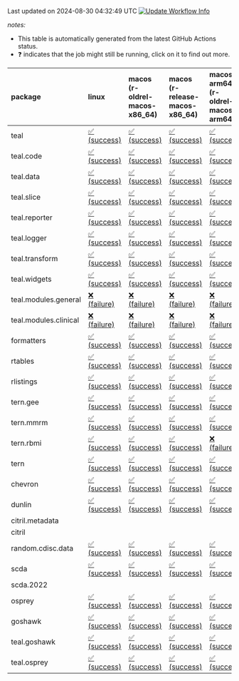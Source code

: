 Last updated on 2024-08-30 04:32:49 UTC [![Update Workflow
Info](https://github.com/averissimo/verdepcheck-status/actions/workflows/update.yaml/badge.svg)](https://github.com/averissimo/verdepcheck-status/actions/workflows/update.yaml)

*notes:*

-   This table is automatically generated from the latest GitHub Actions
    status.
-   ❓ indicates that the job might still be running, click on it to
    find out more.

<table>
<colgroup>
<col style="width: 1%" />
<col style="width: 7%" />
<col style="width: 7%" />
<col style="width: 7%" />
<col style="width: 7%" />
<col style="width: 7%" />
<col style="width: 7%" />
<col style="width: 7%" />
<col style="width: 7%" />
<col style="width: 7%" />
<col style="width: 7%" />
<col style="width: 7%" />
<col style="width: 7%" />
<col style="width: 7%" />
</colgroup>
<thead>
<tr class="header">
<th style="text-align: left;">package</th>
<th style="text-align: left;">linux</th>
<th style="text-align: left;">macos (r-oldrel-macos-x86_64)</th>
<th style="text-align: left;">macos (r-release-macos-x86_64)</th>
<th style="text-align: left;">macos-arm64 (r-oldrel-macos-arm64)</th>
<th style="text-align: left;">macos-arm64 (r-release-macos-arm64)</th>
<th style="text-align: left;">nosuggests</th>
<th style="text-align: left;">ubuntu-clang</th>
<th style="text-align: left;">ubuntu-gcc12</th>
<th style="text-align: left;">ubuntu-next</th>
<th style="text-align: left;">ubuntu-release</th>
<th style="text-align: left;">windows (r-devel-windows-x86_64)</th>
<th style="text-align: left;">windows (r-oldrel-windows-x86_64)</th>
<th style="text-align: left;">windows (r-release-windows-x86_64)</th>
</tr>
</thead>
<tbody>
<tr class="odd">
<td style="text-align: left;">teal</td>
<td
style="text-align: left;"><a href="https://github.com/insightsengineering/teal/actions/runs/10592427749/job/29351747911">✅
(success)</a></td>
<td
style="text-align: left;"><a href="https://github.com/insightsengineering/teal/actions/runs/10592427749/job/29351746874">✅
(success)</a></td>
<td
style="text-align: left;"><a href="https://github.com/insightsengineering/teal/actions/runs/10592427749/job/29351745167">✅
(success)</a></td>
<td
style="text-align: left;"><a href="https://github.com/insightsengineering/teal/actions/runs/10592427749/job/29351746282">✅
(success)</a></td>
<td
style="text-align: left;"><a href="https://github.com/insightsengineering/teal/actions/runs/10592427749/job/29351744491">✅
(success)</a></td>
<td
style="text-align: left;"><a href="https://github.com/insightsengineering/teal/actions/runs/10592427749/job/29351747215">✅
(success)</a></td>
<td
style="text-align: left;"><a href="https://github.com/insightsengineering/teal/actions/runs/10592427749/job/29351742990">✅
(success)</a></td>
<td
style="text-align: left;"><a href="https://github.com/insightsengineering/teal/actions/runs/10592427749/job/29351744224">✅
(success)</a></td>
<td
style="text-align: left;"><a href="https://github.com/insightsengineering/teal/actions/runs/10592427749/job/29351745477">✅
(success)</a></td>
<td
style="text-align: left;"><a href="https://github.com/insightsengineering/teal/actions/runs/10592427749/job/29351746002">✅
(success)</a></td>
<td
style="text-align: left;"><a href="https://github.com/insightsengineering/teal/actions/runs/10592427749/job/29351743882">✅
(success)</a></td>
<td
style="text-align: left;"><a href="https://github.com/insightsengineering/teal/actions/runs/10592427749/job/29351747451">✅
(success)</a></td>
<td
style="text-align: left;"><a href="https://github.com/insightsengineering/teal/actions/runs/10592427749/job/29351745751">✅
(success)</a></td>
</tr>
<tr class="even">
<td style="text-align: left;">teal.code</td>
<td
style="text-align: left;"><a href="https://github.com/insightsengineering/teal.code/actions/runs/10583317517/job/29325073170">✅
(success)</a></td>
<td
style="text-align: left;"><a href="https://github.com/insightsengineering/teal.code/actions/runs/10583317517/job/29325071632">✅
(success)</a></td>
<td
style="text-align: left;"><a href="https://github.com/insightsengineering/teal.code/actions/runs/10583317517/job/29325070358">✅
(success)</a></td>
<td
style="text-align: left;"><a href="https://github.com/insightsengineering/teal.code/actions/runs/10583317517/job/29325071374">✅
(success)</a></td>
<td
style="text-align: left;"><a href="https://github.com/insightsengineering/teal.code/actions/runs/10583317517/job/29325069840">✅
(success)</a></td>
<td
style="text-align: left;"><a href="https://github.com/insightsengineering/teal.code/actions/runs/10583317517/job/29325072796">✅
(success)</a></td>
<td
style="text-align: left;"><a href="https://github.com/insightsengineering/teal.code/actions/runs/10583317517/job/29325068363">✅
(success)</a></td>
<td
style="text-align: left;"><a href="https://github.com/insightsengineering/teal.code/actions/runs/10583317517/job/29325069559">✅
(success)</a></td>
<td
style="text-align: left;"><a href="https://github.com/insightsengineering/teal.code/actions/runs/10583317517/job/29325070601">✅
(success)</a></td>
<td
style="text-align: left;"><a href="https://github.com/insightsengineering/teal.code/actions/runs/10583317517/job/29325071102">✅
(success)</a></td>
<td
style="text-align: left;"><a href="https://github.com/insightsengineering/teal.code/actions/runs/10583317517/job/29325069279">✅
(success)</a></td>
<td
style="text-align: left;"><a href="https://github.com/insightsengineering/teal.code/actions/runs/10583317517/job/29325072339">✅
(success)</a></td>
<td
style="text-align: left;"><a href="https://github.com/insightsengineering/teal.code/actions/runs/10583317517/job/29325070839">✅
(success)</a></td>
</tr>
<tr class="odd">
<td style="text-align: left;">teal.data</td>
<td
style="text-align: left;"><a href="https://github.com/insightsengineering/teal.data/actions/runs/10564643384/job/29270475295">✅
(success)</a></td>
<td
style="text-align: left;"><a href="https://github.com/insightsengineering/teal.data/actions/runs/10564643384/job/29270474314">✅
(success)</a></td>
<td
style="text-align: left;"><a href="https://github.com/insightsengineering/teal.data/actions/runs/10564643384/job/29270472694">✅
(success)</a></td>
<td
style="text-align: left;"><a href="https://github.com/insightsengineering/teal.data/actions/runs/10564643384/job/29270473656">✅
(success)</a></td>
<td
style="text-align: left;"><a href="https://github.com/insightsengineering/teal.data/actions/runs/10564643384/job/29270472181">✅
(success)</a></td>
<td
style="text-align: left;"><a href="https://github.com/insightsengineering/teal.data/actions/runs/10564643384/job/29270474544">✅
(success)</a></td>
<td
style="text-align: left;"><a href="https://github.com/insightsengineering/teal.data/actions/runs/10564643384/job/29270471402">✅
(success)</a></td>
<td
style="text-align: left;"><a href="https://github.com/insightsengineering/teal.data/actions/runs/10564643384/job/29270471834">✅
(success)</a></td>
<td
style="text-align: left;"><a href="https://github.com/insightsengineering/teal.data/actions/runs/10564643384/job/29270472900">✅
(success)</a></td>
<td
style="text-align: left;"><a href="https://github.com/insightsengineering/teal.data/actions/runs/10564643384/job/29270473449">✅
(success)</a></td>
<td
style="text-align: left;"><a href="https://github.com/insightsengineering/teal.data/actions/runs/10564643384/job/29270471641">✅
(success)</a></td>
<td
style="text-align: left;"><a href="https://github.com/insightsengineering/teal.data/actions/runs/10564643384/job/29270474830">✅
(success)</a></td>
<td
style="text-align: left;"><a href="https://github.com/insightsengineering/teal.data/actions/runs/10564643384/job/29270473118">✅
(success)</a></td>
</tr>
<tr class="even">
<td style="text-align: left;">teal.slice</td>
<td
style="text-align: left;"><a href="https://github.com/insightsengineering/teal.slice/actions/runs/10603538113/job/29388123116">✅
(success)</a></td>
<td
style="text-align: left;"><a href="https://github.com/insightsengineering/teal.slice/actions/runs/10603538113/job/29388122426">✅
(success)</a></td>
<td
style="text-align: left;"><a href="https://github.com/insightsengineering/teal.slice/actions/runs/10603538113/job/29388121210">✅
(success)</a></td>
<td
style="text-align: left;"><a href="https://github.com/insightsengineering/teal.slice/actions/runs/10603538113/job/29388121991">✅
(success)</a></td>
<td
style="text-align: left;"><a href="https://github.com/insightsengineering/teal.slice/actions/runs/10603538113/job/29388120683">✅
(success)</a></td>
<td
style="text-align: left;"><a href="https://github.com/insightsengineering/teal.slice/actions/runs/10603538113/job/29388122216">✅
(success)</a></td>
<td
style="text-align: left;"><a href="https://github.com/insightsengineering/teal.slice/actions/runs/10603538113/job/29388119432">✅
(success)</a></td>
<td
style="text-align: left;"><a href="https://github.com/insightsengineering/teal.slice/actions/runs/10603538113/job/29388120063">✅
(success)</a></td>
<td
style="text-align: left;"><a href="https://github.com/insightsengineering/teal.slice/actions/runs/10603538113/job/29388120884">✅
(success)</a></td>
<td
style="text-align: left;"><a href="https://github.com/insightsengineering/teal.slice/actions/runs/10603538113/job/29388121392">✅
(success)</a></td>
<td
style="text-align: left;"><a href="https://github.com/insightsengineering/teal.slice/actions/runs/10603538113/job/29388120343">✅
(success)</a></td>
<td
style="text-align: left;"><a href="https://github.com/insightsengineering/teal.slice/actions/runs/10603538113/job/29388122890">✅
(success)</a></td>
<td
style="text-align: left;"><a href="https://github.com/insightsengineering/teal.slice/actions/runs/10603538113/job/29388121596">✅
(success)</a></td>
</tr>
<tr class="odd">
<td style="text-align: left;">teal.reporter</td>
<td
style="text-align: left;"><a href="https://github.com/insightsengineering/teal.reporter/actions/runs/10617916907/job/29431927469">✅
(success)</a></td>
<td
style="text-align: left;"><a href="https://github.com/insightsengineering/teal.reporter/actions/runs/10617916907/job/29431926252">✅
(success)</a></td>
<td
style="text-align: left;"><a href="https://github.com/insightsengineering/teal.reporter/actions/runs/10617916907/job/29431922268">✅
(success)</a></td>
<td
style="text-align: left;"><a href="https://github.com/insightsengineering/teal.reporter/actions/runs/10617916907/job/29431925053">✅
(success)</a></td>
<td
style="text-align: left;"><a href="https://github.com/insightsengineering/teal.reporter/actions/runs/10617916907/job/29431921502">✅
(success)</a></td>
<td
style="text-align: left;"><a href="https://github.com/insightsengineering/teal.reporter/actions/runs/10617916907/job/29431925545">✅
(success)</a></td>
<td
style="text-align: left;"><a href="https://github.com/insightsengineering/teal.reporter/actions/runs/10617916907/job/29431919456">✅
(success)</a></td>
<td
style="text-align: left;"><a href="https://github.com/insightsengineering/teal.reporter/actions/runs/10617916907/job/29431921020">✅
(success)</a></td>
<td
style="text-align: left;"><a href="https://github.com/insightsengineering/teal.reporter/actions/runs/10617916907/job/29431922662">✅
(success)</a></td>
<td
style="text-align: left;"><a href="https://github.com/insightsengineering/teal.reporter/actions/runs/10617916907/job/29431923639">✅
(success)</a></td>
<td
style="text-align: left;"><a href="https://github.com/insightsengineering/teal.reporter/actions/runs/10617916907/job/29431920593">✅
(success)</a></td>
<td
style="text-align: left;"><a href="https://github.com/insightsengineering/teal.reporter/actions/runs/10617916907/job/29431926597">✅
(success)</a></td>
<td
style="text-align: left;"><a href="https://github.com/insightsengineering/teal.reporter/actions/runs/10617916907/job/29431923222">✅
(success)</a></td>
</tr>
<tr class="even">
<td style="text-align: left;">teal.logger</td>
<td
style="text-align: left;"><a href="https://github.com/insightsengineering/teal.logger/actions/runs/10579784820/job/29313092153">✅
(success)</a></td>
<td
style="text-align: left;"><a href="https://github.com/insightsengineering/teal.logger/actions/runs/10579784820/job/29313089180">✅
(success)</a></td>
<td
style="text-align: left;"><a href="https://github.com/insightsengineering/teal.logger/actions/runs/10579784820/job/29313086309">✅
(success)</a></td>
<td
style="text-align: left;"><a href="https://github.com/insightsengineering/teal.logger/actions/runs/10579784820/job/29313088207">✅
(success)</a></td>
<td
style="text-align: left;"><a href="https://github.com/insightsengineering/teal.logger/actions/runs/10579784820/job/29313085223">✅
(success)</a></td>
<td
style="text-align: left;"><a href="https://github.com/insightsengineering/teal.logger/actions/runs/10579784820/job/29313091753">✅
(success)</a></td>
<td
style="text-align: left;"><a href="https://github.com/insightsengineering/teal.logger/actions/runs/10579784820/job/29313084673">✅
(success)</a></td>
<td
style="text-align: left;"><a href="https://github.com/insightsengineering/teal.logger/actions/runs/10579784820/job/29313085742">✅
(success)</a></td>
<td
style="text-align: left;"><a href="https://github.com/insightsengineering/teal.logger/actions/runs/10579784820/job/29313087705">✅
(success)</a></td>
<td
style="text-align: left;"><a href="https://github.com/insightsengineering/teal.logger/actions/runs/10579784820/job/29313088662">✅
(success)</a></td>
<td
style="text-align: left;"><a href="https://github.com/insightsengineering/teal.logger/actions/runs/10579784820/job/29313083112">✅
(success)</a></td>
<td
style="text-align: left;"><a href="https://github.com/insightsengineering/teal.logger/actions/runs/10579784820/job/29313090806">✅
(success)</a></td>
<td
style="text-align: left;"><a href="https://github.com/insightsengineering/teal.logger/actions/runs/10579784820/job/29313087327">✅
(success)</a></td>
</tr>
<tr class="odd">
<td style="text-align: left;">teal.transform</td>
<td
style="text-align: left;"><a href="https://github.com/insightsengineering/teal.transform/actions/runs/10617608861/job/29430901876">✅
(success)</a></td>
<td
style="text-align: left;"><a href="https://github.com/insightsengineering/teal.transform/actions/runs/10617608861/job/29430899638">✅
(success)</a></td>
<td
style="text-align: left;"><a href="https://github.com/insightsengineering/teal.transform/actions/runs/10617608861/job/29430897168">✅
(success)</a></td>
<td
style="text-align: left;"><a href="https://github.com/insightsengineering/teal.transform/actions/runs/10617608861/job/29430898792">✅
(success)</a></td>
<td
style="text-align: left;"><a href="https://github.com/insightsengineering/teal.transform/actions/runs/10617608861/job/29430896793">✅
(success)</a></td>
<td
style="text-align: left;"><a href="https://github.com/insightsengineering/teal.transform/actions/runs/10617608861/job/29430900107">✅
(success)</a></td>
<td
style="text-align: left;"><a href="https://github.com/insightsengineering/teal.transform/actions/runs/10617608861/job/29430893777">✅
(success)</a></td>
<td
style="text-align: left;"><a href="https://github.com/insightsengineering/teal.transform/actions/runs/10617608861/job/29430895484">✅
(success)</a></td>
<td
style="text-align: left;"><a href="https://github.com/insightsengineering/teal.transform/actions/runs/10617608861/job/29430897495">✅
(success)</a></td>
<td
style="text-align: left;"><a href="https://github.com/insightsengineering/teal.transform/actions/runs/10617608861/job/29430898294">✅
(success)</a></td>
<td
style="text-align: left;"><a href="https://github.com/insightsengineering/teal.transform/actions/runs/10617608861/job/29430895929">✅
(success)</a></td>
<td
style="text-align: left;"><a href="https://github.com/insightsengineering/teal.transform/actions/runs/10617608861/job/29430900697">✅
(success)</a></td>
<td
style="text-align: left;"><a href="https://github.com/insightsengineering/teal.transform/actions/runs/10617608861/job/29430897886">✅
(success)</a></td>
</tr>
<tr class="even">
<td style="text-align: left;">teal.widgets</td>
<td
style="text-align: left;"><a href="https://github.com/insightsengineering/teal.widgets/actions/runs/10585726063/job/29332991616">✅
(success)</a></td>
<td
style="text-align: left;"><a href="https://github.com/insightsengineering/teal.widgets/actions/runs/10585726063/job/29332990781">✅
(success)</a></td>
<td
style="text-align: left;"><a href="https://github.com/insightsengineering/teal.widgets/actions/runs/10585726063/job/29332989429">✅
(success)</a></td>
<td
style="text-align: left;"><a href="https://github.com/insightsengineering/teal.widgets/actions/runs/10585726063/job/29332990268">✅
(success)</a></td>
<td
style="text-align: left;"><a href="https://github.com/insightsengineering/teal.widgets/actions/runs/10585726063/job/29332988967">✅
(success)</a></td>
<td
style="text-align: left;"><a href="https://github.com/insightsengineering/teal.widgets/actions/runs/10585726063/job/29332990985">✅
(success)</a></td>
<td
style="text-align: left;"><a href="https://github.com/insightsengineering/teal.widgets/actions/runs/10585726063/job/29332987666">✅
(success)</a></td>
<td
style="text-align: left;"><a href="https://github.com/insightsengineering/teal.widgets/actions/runs/10585726063/job/29332988718">✅
(success)</a></td>
<td
style="text-align: left;"><a href="https://github.com/insightsengineering/teal.widgets/actions/runs/10585726063/job/29332989641">✅
(success)</a></td>
<td
style="text-align: left;"><a href="https://github.com/insightsengineering/teal.widgets/actions/runs/10585726063/job/29332990038">✅
(success)</a></td>
<td
style="text-align: left;"><a href="https://github.com/insightsengineering/teal.widgets/actions/runs/10585726063/job/29332988441">✅
(success)</a></td>
<td
style="text-align: left;"><a href="https://github.com/insightsengineering/teal.widgets/actions/runs/10585726063/job/29332991201">✅
(success)</a></td>
<td
style="text-align: left;"><a href="https://github.com/insightsengineering/teal.widgets/actions/runs/10585726063/job/29332989861">✅
(success)</a></td>
</tr>
<tr class="odd">
<td style="text-align: left;">teal.modules.general</td>
<td
style="text-align: left;"><a href="https://github.com/insightsengineering/teal.modules.general/actions/runs/10610582257/job/29408349693">❌
(failure)</a></td>
<td
style="text-align: left;"><a href="https://github.com/insightsengineering/teal.modules.general/actions/runs/10610582257/job/29408348528">❌
(failure)</a></td>
<td
style="text-align: left;"><a href="https://github.com/insightsengineering/teal.modules.general/actions/runs/10610582257/job/29408346363">❌
(failure)</a></td>
<td
style="text-align: left;"><a href="https://github.com/insightsengineering/teal.modules.general/actions/runs/10610582257/job/29408347854">❌
(failure)</a></td>
<td
style="text-align: left;"><a href="https://github.com/insightsengineering/teal.modules.general/actions/runs/10610582257/job/29408345827">❌
(failure)</a></td>
<td
style="text-align: left;"><a href="https://github.com/insightsengineering/teal.modules.general/actions/runs/10610582257/job/29408348837">❌
(failure)</a></td>
<td
style="text-align: left;"><a href="https://github.com/insightsengineering/teal.modules.general/actions/runs/10610582257/job/29408343921">❌
(failure)</a></td>
<td
style="text-align: left;"><a href="https://github.com/insightsengineering/teal.modules.general/actions/runs/10610582257/job/29408345418">❌
(failure)</a></td>
<td
style="text-align: left;"><a href="https://github.com/insightsengineering/teal.modules.general/actions/runs/10610582257/job/29408346619">❌
(failure)</a></td>
<td
style="text-align: left;"><a href="https://github.com/insightsengineering/teal.modules.general/actions/runs/10610582257/job/29408347346">❌
(failure)</a></td>
<td
style="text-align: left;"><a href="https://github.com/insightsengineering/teal.modules.general/actions/runs/10610582257/job/29408344926">❌
(failure)</a></td>
<td
style="text-align: left;"><a href="https://github.com/insightsengineering/teal.modules.general/actions/runs/10610582257/job/29408349104">❌
(failure)</a></td>
<td
style="text-align: left;"><a href="https://github.com/insightsengineering/teal.modules.general/actions/runs/10610582257/job/29408346907">❌
(failure)</a></td>
</tr>
<tr class="even">
<td style="text-align: left;">teal.modules.clinical</td>
<td
style="text-align: left;"><a href="https://github.com/insightsengineering/teal.modules.clinical/actions/runs/10543903599/job/29212353194">❌
(failure)</a></td>
<td
style="text-align: left;"><a href="https://github.com/insightsengineering/teal.modules.clinical/actions/runs/10543903599/job/29212353064">❌
(failure)</a></td>
<td
style="text-align: left;"><a href="https://github.com/insightsengineering/teal.modules.clinical/actions/runs/10543903599/job/29212352865">❌
(failure)</a></td>
<td
style="text-align: left;"><a href="https://github.com/insightsengineering/teal.modules.clinical/actions/runs/10543903599/job/29212353025">❌
(failure)</a></td>
<td
style="text-align: left;"><a href="https://github.com/insightsengineering/teal.modules.clinical/actions/runs/10543903599/job/29212352759">❌
(failure)</a></td>
<td
style="text-align: left;"><a href="https://github.com/insightsengineering/teal.modules.clinical/actions/runs/10543903599/job/29212353231">❌
(failure)</a></td>
<td
style="text-align: left;"><a href="https://github.com/insightsengineering/teal.modules.clinical/actions/runs/10543903599/job/29212352455">❌
(failure)</a></td>
<td
style="text-align: left;"><a href="https://github.com/insightsengineering/teal.modules.clinical/actions/runs/10543903599/job/29212352694">❌
(failure)</a></td>
<td
style="text-align: left;"><a href="https://github.com/insightsengineering/teal.modules.clinical/actions/runs/10543903599/job/29212352902">❌
(failure)</a></td>
<td
style="text-align: left;"><a href="https://github.com/insightsengineering/teal.modules.clinical/actions/runs/10543903599/job/29212352981">❌
(failure)</a></td>
<td
style="text-align: left;"><a href="https://github.com/insightsengineering/teal.modules.clinical/actions/runs/10543903599/job/29212352643">❌
(failure)</a></td>
<td
style="text-align: left;"><a href="https://github.com/insightsengineering/teal.modules.clinical/actions/runs/10543903599/job/29212353111">❌
(failure)</a></td>
<td
style="text-align: left;"><a href="https://github.com/insightsengineering/teal.modules.clinical/actions/runs/10543903599/job/29212352944">❌
(failure)</a></td>
</tr>
<tr class="odd">
<td style="text-align: left;">formatters</td>
<td
style="text-align: left;"><a href="https://github.com/insightsengineering/formatters/actions/runs/10599535199/job/29374826602">✅
(success)</a></td>
<td
style="text-align: left;"><a href="https://github.com/insightsengineering/formatters/actions/runs/10599535199/job/29374824110">✅
(success)</a></td>
<td
style="text-align: left;"><a href="https://github.com/insightsengineering/formatters/actions/runs/10599535199/job/29374820910">✅
(success)</a></td>
<td
style="text-align: left;"><a href="https://github.com/insightsengineering/formatters/actions/runs/10599535199/job/29374822835">✅
(success)</a></td>
<td
style="text-align: left;"><a href="https://github.com/insightsengineering/formatters/actions/runs/10599535199/job/29374819953">✅
(success)</a></td>
<td
style="text-align: left;"><a href="https://github.com/insightsengineering/formatters/actions/runs/10599535199/job/29374824963">✅
(success)</a></td>
<td
style="text-align: left;"><a href="https://github.com/insightsengineering/formatters/actions/runs/10599535199/job/29374817610">✅
(success)</a></td>
<td
style="text-align: left;"><a href="https://github.com/insightsengineering/formatters/actions/runs/10599535199/job/29374819424">✅
(success)</a></td>
<td
style="text-align: left;"><a href="https://github.com/insightsengineering/formatters/actions/runs/10599535199/job/29374821409">✅
(success)</a></td>
<td
style="text-align: left;"><a href="https://github.com/insightsengineering/formatters/actions/runs/10599535199/job/29374822276">✅
(success)</a></td>
<td
style="text-align: left;"><a href="https://github.com/insightsengineering/formatters/actions/runs/10599535199/job/29374818977">✅
(success)</a></td>
<td
style="text-align: left;"><a href="https://github.com/insightsengineering/formatters/actions/runs/10599535199/job/29374825625">✅
(success)</a></td>
<td
style="text-align: left;"><a href="https://github.com/insightsengineering/formatters/actions/runs/10599535199/job/29374821855">✅
(success)</a></td>
</tr>
<tr class="even">
<td style="text-align: left;">rtables</td>
<td
style="text-align: left;"><a href="https://github.com/insightsengineering/rtables/actions/runs/10580498718/job/29315530952">✅
(success)</a></td>
<td
style="text-align: left;"><a href="https://github.com/insightsengineering/rtables/actions/runs/10580498718/job/29315529083">✅
(success)</a></td>
<td
style="text-align: left;"><a href="https://github.com/insightsengineering/rtables/actions/runs/10580498718/job/29315525765">✅
(success)</a></td>
<td
style="text-align: left;"><a href="https://github.com/insightsengineering/rtables/actions/runs/10580498718/job/29315528086">✅
(success)</a></td>
<td
style="text-align: left;"><a href="https://github.com/insightsengineering/rtables/actions/runs/10580498718/job/29315524735">✅
(success)</a></td>
<td
style="text-align: left;"><a href="https://github.com/insightsengineering/rtables/actions/runs/10580498718/job/29315531342">❌
(failure)</a></td>
<td
style="text-align: left;"><a href="https://github.com/insightsengineering/rtables/actions/runs/10580498718/job/29315524154">✅
(success)</a></td>
<td
style="text-align: left;"><a href="https://github.com/insightsengineering/rtables/actions/runs/10580498718/job/29315525318">✅
(success)</a></td>
<td
style="text-align: left;"><a href="https://github.com/insightsengineering/rtables/actions/runs/10580498718/job/29315527310">✅
(success)</a></td>
<td
style="text-align: left;"><a href="https://github.com/insightsengineering/rtables/actions/runs/10580498718/job/29315529540">✅
(success)</a></td>
<td
style="text-align: left;"><a href="https://github.com/insightsengineering/rtables/actions/runs/10580498718/job/29315522767">✅
(success)</a></td>
<td
style="text-align: left;"><a href="https://github.com/insightsengineering/rtables/actions/runs/10580498718/job/29315530032">✅
(success)</a></td>
<td
style="text-align: left;"><a href="https://github.com/insightsengineering/rtables/actions/runs/10580498718/job/29315526760">✅
(success)</a></td>
</tr>
<tr class="odd">
<td style="text-align: left;">rlistings</td>
<td
style="text-align: left;"><a href="https://github.com/insightsengineering/rlistings/actions/runs/10543894886/job/29212336113">✅
(success)</a></td>
<td
style="text-align: left;"><a href="https://github.com/insightsengineering/rlistings/actions/runs/10543894886/job/29212336017">✅
(success)</a></td>
<td
style="text-align: left;"><a href="https://github.com/insightsengineering/rlistings/actions/runs/10543894886/job/29212335768">✅
(success)</a></td>
<td
style="text-align: left;"><a href="https://github.com/insightsengineering/rlistings/actions/runs/10543894886/job/29212335941">✅
(success)</a></td>
<td
style="text-align: left;"><a href="https://github.com/insightsengineering/rlistings/actions/runs/10543894886/job/29212335705">✅
(success)</a></td>
<td
style="text-align: left;"><a href="https://github.com/insightsengineering/rlistings/actions/runs/10543894886/job/29212335978">❌
(failure)</a></td>
<td
style="text-align: left;"><a href="https://github.com/insightsengineering/rlistings/actions/runs/10543894886/job/29212335483">✅
(success)</a></td>
<td
style="text-align: left;"><a href="https://github.com/insightsengineering/rlistings/actions/runs/10543894886/job/29212335563">✅
(success)</a></td>
<td
style="text-align: left;"><a href="https://github.com/insightsengineering/rlistings/actions/runs/10543894886/job/29212335738">✅
(success)</a></td>
<td
style="text-align: left;"><a href="https://github.com/insightsengineering/rlistings/actions/runs/10543894886/job/29212335810">✅
(success)</a></td>
<td
style="text-align: left;"><a href="https://github.com/insightsengineering/rlistings/actions/runs/10543894886/job/29212335624">✅
(success)</a></td>
<td
style="text-align: left;"><a href="https://github.com/insightsengineering/rlistings/actions/runs/10543894886/job/29212336077">✅
(success)</a></td>
<td
style="text-align: left;"><a href="https://github.com/insightsengineering/rlistings/actions/runs/10543894886/job/29212335845">✅
(success)</a></td>
</tr>
<tr class="even">
<td style="text-align: left;">tern.gee</td>
<td
style="text-align: left;"><a href="https://github.com/insightsengineering/tern.gee/actions/runs/10543902523/job/29212352579">✅
(success)</a></td>
<td
style="text-align: left;"><a href="https://github.com/insightsengineering/tern.gee/actions/runs/10543902523/job/29212352363">✅
(success)</a></td>
<td
style="text-align: left;"><a href="https://github.com/insightsengineering/tern.gee/actions/runs/10543902523/job/29212352081">✅
(success)</a></td>
<td
style="text-align: left;"><a href="https://github.com/insightsengineering/tern.gee/actions/runs/10543902523/job/29212352261">✅
(success)</a></td>
<td
style="text-align: left;"><a href="https://github.com/insightsengineering/tern.gee/actions/runs/10543902523/job/29212351968">✅
(success)</a></td>
<td
style="text-align: left;"><a href="https://github.com/insightsengineering/tern.gee/actions/runs/10543902523/job/29212352539">✅
(success)</a></td>
<td
style="text-align: left;"><a href="https://github.com/insightsengineering/tern.gee/actions/runs/10543902523/job/29212351922">✅
(success)</a></td>
<td
style="text-align: left;"><a href="https://github.com/insightsengineering/tern.gee/actions/runs/10543902523/job/29212352014">✅
(success)</a></td>
<td
style="text-align: left;"><a href="https://github.com/insightsengineering/tern.gee/actions/runs/10543902523/job/29212352215">✅
(success)</a></td>
<td
style="text-align: left;"><a href="https://github.com/insightsengineering/tern.gee/actions/runs/10543902523/job/29212352310">✅
(success)</a></td>
<td
style="text-align: left;"><a href="https://github.com/insightsengineering/tern.gee/actions/runs/10543902523/job/29212351752">✅
(success)</a></td>
<td
style="text-align: left;"><a href="https://github.com/insightsengineering/tern.gee/actions/runs/10543902523/job/29212352475">✅
(success)</a></td>
<td
style="text-align: left;"><a href="https://github.com/insightsengineering/tern.gee/actions/runs/10543902523/job/29212352173">✅
(success)</a></td>
</tr>
<tr class="odd">
<td style="text-align: left;">tern.mmrm</td>
<td
style="text-align: left;"><a href="https://github.com/insightsengineering/tern.mmrm/actions/runs/10599268462/job/29373913064">✅
(success)</a></td>
<td
style="text-align: left;"><a href="https://github.com/insightsengineering/tern.mmrm/actions/runs/10599268462/job/29373910982">✅
(success)</a></td>
<td
style="text-align: left;"><a href="https://github.com/insightsengineering/tern.mmrm/actions/runs/10599268462/job/29373906404">✅
(success)</a></td>
<td
style="text-align: left;"><a href="https://github.com/insightsengineering/tern.mmrm/actions/runs/10599268462/job/29373909887">✅
(success)</a></td>
<td
style="text-align: left;"><a href="https://github.com/insightsengineering/tern.mmrm/actions/runs/10599268462/job/29373905178">✅
(success)</a></td>
<td
style="text-align: left;"><a href="https://github.com/insightsengineering/tern.mmrm/actions/runs/10599268462/job/29373911520">✅
(success)</a></td>
<td
style="text-align: left;"><a href="https://github.com/insightsengineering/tern.mmrm/actions/runs/10599268462/job/29373902540">✅
(success)</a></td>
<td
style="text-align: left;"><a href="https://github.com/insightsengineering/tern.mmrm/actions/runs/10599268462/job/29373904379">✅
(success)</a></td>
<td
style="text-align: left;"><a href="https://github.com/insightsengineering/tern.mmrm/actions/runs/10599268462/job/29373907608">✅
(success)</a></td>
<td
style="text-align: left;"><a href="https://github.com/insightsengineering/tern.mmrm/actions/runs/10599268462/job/29373908932">✅
(success)</a></td>
<td
style="text-align: left;"><a href="https://github.com/insightsengineering/tern.mmrm/actions/runs/10599268462/job/29373903920">✅
(success)</a></td>
<td
style="text-align: left;"><a href="https://github.com/insightsengineering/tern.mmrm/actions/runs/10599268462/job/29373911949">✅
(success)</a></td>
<td
style="text-align: left;"><a href="https://github.com/insightsengineering/tern.mmrm/actions/runs/10599268462/job/29373908384">✅
(success)</a></td>
</tr>
<tr class="even">
<td style="text-align: left;">tern.rbmi</td>
<td
style="text-align: left;"><a href="https://github.com/insightsengineering/tern.rbmi/actions/runs/10543900132/job/29353028245">✅
(success)</a></td>
<td
style="text-align: left;"><a href="https://github.com/insightsengineering/tern.rbmi/actions/runs/10543900132/job/29353026956">✅
(success)</a></td>
<td
style="text-align: left;"><a href="https://github.com/insightsengineering/tern.rbmi/actions/runs/10543900132/job/29353024964">✅
(success)</a></td>
<td
style="text-align: left;"><a href="https://github.com/insightsengineering/tern.rbmi/actions/runs/10543900132/job/29353026262">❌
(failure)</a></td>
<td
style="text-align: left;"><a href="https://github.com/insightsengineering/tern.rbmi/actions/runs/10543900132/job/29353024330">❌
(failure)</a></td>
<td
style="text-align: left;"><a href="https://github.com/insightsengineering/tern.rbmi/actions/runs/10543900132/job/29353027281">❌
(failure)</a></td>
<td
style="text-align: left;"><a href="https://github.com/insightsengineering/tern.rbmi/actions/runs/10543900132/job/29353023783">✅
(success)</a></td>
<td
style="text-align: left;"><a href="https://github.com/insightsengineering/tern.rbmi/actions/runs/10543900132/job/29353024090">✅
(success)</a></td>
<td
style="text-align: left;"><a href="https://github.com/insightsengineering/tern.rbmi/actions/runs/10543900132/job/29353025312">✅
(success)</a></td>
<td
style="text-align: left;"><a href="https://github.com/insightsengineering/tern.rbmi/actions/runs/10543900132/job/29353025993">✅
(success)</a></td>
<td
style="text-align: left;"><a href="https://github.com/insightsengineering/tern.rbmi/actions/runs/10543900132/job/29353023512">✅
(success)</a></td>
<td
style="text-align: left;"><a href="https://github.com/insightsengineering/tern.rbmi/actions/runs/10543900132/job/29353027576">✅
(success)</a></td>
<td
style="text-align: left;"><a href="https://github.com/insightsengineering/tern.rbmi/actions/runs/10543900132/job/29353025563">✅
(success)</a></td>
</tr>
<tr class="odd">
<td style="text-align: left;">tern</td>
<td
style="text-align: left;"><a href="https://github.com/insightsengineering/tern/actions/runs/10543895240/job/29212336159">✅
(success)</a></td>
<td
style="text-align: left;"><a href="https://github.com/insightsengineering/tern/actions/runs/10543895240/job/29212336042">✅
(success)</a></td>
<td
style="text-align: left;"><a href="https://github.com/insightsengineering/tern/actions/runs/10543895240/job/29212335798">✅
(success)</a></td>
<td
style="text-align: left;"><a href="https://github.com/insightsengineering/tern/actions/runs/10543895240/job/29212335971">✅
(success)</a></td>
<td
style="text-align: left;"><a href="https://github.com/insightsengineering/tern/actions/runs/10543895240/job/29212335730">✅
(success)</a></td>
<td
style="text-align: left;"><a href="https://github.com/insightsengineering/tern/actions/runs/10543895240/job/29212336067">❌
(failure)</a></td>
<td
style="text-align: left;"><a href="https://github.com/insightsengineering/tern/actions/runs/10543895240/job/29212335470">✅
(success)</a></td>
<td
style="text-align: left;"><a href="https://github.com/insightsengineering/tern/actions/runs/10543895240/job/29212335689">✅
(success)</a></td>
<td
style="text-align: left;"><a href="https://github.com/insightsengineering/tern/actions/runs/10543895240/job/29212335840">✅
(success)</a></td>
<td
style="text-align: left;"><a href="https://github.com/insightsengineering/tern/actions/runs/10543895240/job/29212335931">✅
(success)</a></td>
<td
style="text-align: left;"><a href="https://github.com/insightsengineering/tern/actions/runs/10543895240/job/29212335625">✅
(success)</a></td>
<td
style="text-align: left;"><a href="https://github.com/insightsengineering/tern/actions/runs/10543895240/job/29212336097">✅
(success)</a></td>
<td
style="text-align: left;"><a href="https://github.com/insightsengineering/tern/actions/runs/10543895240/job/29212335887">✅
(success)</a></td>
</tr>
<tr class="even">
<td style="text-align: left;">chevron</td>
<td
style="text-align: left;"><a href="https://github.com/insightsengineering/chevron/actions/runs/10543903138/job/29212352803">✅
(success)</a></td>
<td
style="text-align: left;"><a href="https://github.com/insightsengineering/chevron/actions/runs/10543903138/job/29212352585">✅
(success)</a></td>
<td
style="text-align: left;"><a href="https://github.com/insightsengineering/chevron/actions/runs/10543903138/job/29212352265">✅
(success)</a></td>
<td
style="text-align: left;"><a href="https://github.com/insightsengineering/chevron/actions/runs/10543903138/job/29212352484">✅
(success)</a></td>
<td
style="text-align: left;"><a href="https://github.com/insightsengineering/chevron/actions/runs/10543903138/job/29212352196">✅
(success)</a></td>
<td
style="text-align: left;"><a href="https://github.com/insightsengineering/chevron/actions/runs/10543903138/job/29212352754">❌
(failure)</a></td>
<td
style="text-align: left;"><a href="https://github.com/insightsengineering/chevron/actions/runs/10543903138/job/29212352142">✅
(success)</a></td>
<td
style="text-align: left;"><a href="https://github.com/insightsengineering/chevron/actions/runs/10543903138/job/29212352229">✅
(success)</a></td>
<td
style="text-align: left;"><a href="https://github.com/insightsengineering/chevron/actions/runs/10543903138/job/29212352430">✅
(success)</a></td>
<td
style="text-align: left;"><a href="https://github.com/insightsengineering/chevron/actions/runs/10543903138/job/29212352531">✅
(success)</a></td>
<td
style="text-align: left;"><a href="https://github.com/insightsengineering/chevron/actions/runs/10543903138/job/29212351985">✅
(success)</a></td>
<td
style="text-align: left;"><a href="https://github.com/insightsengineering/chevron/actions/runs/10543903138/job/29212352702">✅
(success)</a></td>
<td
style="text-align: left;"><a href="https://github.com/insightsengineering/chevron/actions/runs/10543903138/job/29212352376">✅
(success)</a></td>
</tr>
<tr class="odd">
<td style="text-align: left;">dunlin</td>
<td
style="text-align: left;"><a href="https://github.com/insightsengineering/dunlin/actions/runs/10543903189/job/29212354077">✅
(success)</a></td>
<td
style="text-align: left;"><a href="https://github.com/insightsengineering/dunlin/actions/runs/10543903189/job/29212353786">✅
(success)</a></td>
<td
style="text-align: left;"><a href="https://github.com/insightsengineering/dunlin/actions/runs/10543903189/job/29212353516">✅
(success)</a></td>
<td
style="text-align: left;"><a href="https://github.com/insightsengineering/dunlin/actions/runs/10543903189/job/29212353707">✅
(success)</a></td>
<td
style="text-align: left;"><a href="https://github.com/insightsengineering/dunlin/actions/runs/10543903189/job/29212353435">✅
(success)</a></td>
<td
style="text-align: left;"><a href="https://github.com/insightsengineering/dunlin/actions/runs/10543903189/job/29212353965">❌
(failure)</a></td>
<td
style="text-align: left;"><a href="https://github.com/insightsengineering/dunlin/actions/runs/10543903189/job/29212353391">✅
(success)</a></td>
<td
style="text-align: left;"><a href="https://github.com/insightsengineering/dunlin/actions/runs/10543903189/job/29212353473">✅
(success)</a></td>
<td
style="text-align: left;"><a href="https://github.com/insightsengineering/dunlin/actions/runs/10543903189/job/29212353666">✅
(success)</a></td>
<td
style="text-align: left;"><a href="https://github.com/insightsengineering/dunlin/actions/runs/10543903189/job/29212353748">✅
(success)</a></td>
<td
style="text-align: left;"><a href="https://github.com/insightsengineering/dunlin/actions/runs/10543903189/job/29212353240">✅
(success)</a></td>
<td
style="text-align: left;"><a href="https://github.com/insightsengineering/dunlin/actions/runs/10543903189/job/29212353889">✅
(success)</a></td>
<td
style="text-align: left;"><a href="https://github.com/insightsengineering/dunlin/actions/runs/10543903189/job/29212353605">✅
(success)</a></td>
</tr>
<tr class="even">
<td style="text-align: left;">citril.metadata</td>
<td style="text-align: left;"></td>
<td style="text-align: left;"></td>
<td style="text-align: left;"></td>
<td style="text-align: left;"></td>
<td style="text-align: left;"></td>
<td style="text-align: left;"></td>
<td style="text-align: left;"></td>
<td style="text-align: left;"></td>
<td style="text-align: left;"></td>
<td style="text-align: left;"></td>
<td style="text-align: left;"></td>
<td style="text-align: left;"></td>
<td style="text-align: left;"></td>
</tr>
<tr class="odd">
<td style="text-align: left;">citril</td>
<td style="text-align: left;"></td>
<td style="text-align: left;"></td>
<td style="text-align: left;"></td>
<td style="text-align: left;"></td>
<td style="text-align: left;"></td>
<td style="text-align: left;"></td>
<td style="text-align: left;"></td>
<td style="text-align: left;"></td>
<td style="text-align: left;"></td>
<td style="text-align: left;"></td>
<td style="text-align: left;"></td>
<td style="text-align: left;"></td>
<td style="text-align: left;"></td>
</tr>
<tr class="even">
<td style="text-align: left;">random.cdisc.data</td>
<td
style="text-align: left;"><a href="https://github.com/insightsengineering/random.cdisc.data/actions/runs/10543899331/job/29212346169">✅
(success)</a></td>
<td
style="text-align: left;"><a href="https://github.com/insightsengineering/random.cdisc.data/actions/runs/10543899331/job/29212346036">✅
(success)</a></td>
<td
style="text-align: left;"><a href="https://github.com/insightsengineering/random.cdisc.data/actions/runs/10543899331/job/29212345435">✅
(success)</a></td>
<td
style="text-align: left;"><a href="https://github.com/insightsengineering/random.cdisc.data/actions/runs/10543899331/job/29212345915">✅
(success)</a></td>
<td
style="text-align: left;"><a href="https://github.com/insightsengineering/random.cdisc.data/actions/runs/10543899331/job/29212345248">✅
(success)</a></td>
<td
style="text-align: left;"><a href="https://github.com/insightsengineering/random.cdisc.data/actions/runs/10543899331/job/29212345983">✅
(success)</a></td>
<td
style="text-align: left;"><a href="https://github.com/insightsengineering/random.cdisc.data/actions/runs/10543899331/job/29212345151">✅
(success)</a></td>
<td
style="text-align: left;"><a href="https://github.com/insightsengineering/random.cdisc.data/actions/runs/10543899331/job/29212345345">✅
(success)</a></td>
<td
style="text-align: left;"><a href="https://github.com/insightsengineering/random.cdisc.data/actions/runs/10543899331/job/29212345658">✅
(success)</a></td>
<td
style="text-align: left;"><a href="https://github.com/insightsengineering/random.cdisc.data/actions/runs/10543899331/job/29212345738">✅
(success)</a></td>
<td
style="text-align: left;"><a href="https://github.com/insightsengineering/random.cdisc.data/actions/runs/10543899331/job/29212344820">✅
(success)</a></td>
<td
style="text-align: left;"><a href="https://github.com/insightsengineering/random.cdisc.data/actions/runs/10543899331/job/29212346122">✅
(success)</a></td>
<td
style="text-align: left;"><a href="https://github.com/insightsengineering/random.cdisc.data/actions/runs/10543899331/job/29212345591">✅
(success)</a></td>
</tr>
<tr class="odd">
<td style="text-align: left;">scda</td>
<td
style="text-align: left;"><a href="https://github.com/insightsengineering/scda/actions/runs/10437595381/job/28903953758">✅
(success)</a></td>
<td
style="text-align: left;"><a href="https://github.com/insightsengineering/scda/actions/runs/10437595381/job/28903953430">✅
(success)</a></td>
<td
style="text-align: left;"><a href="https://github.com/insightsengineering/scda/actions/runs/10437595381/job/28903953031">✅
(success)</a></td>
<td
style="text-align: left;"><a href="https://github.com/insightsengineering/scda/actions/runs/10437595381/job/28903953278">✅
(success)</a></td>
<td
style="text-align: left;"><a href="https://github.com/insightsengineering/scda/actions/runs/10437595381/job/28903952896">✅
(success)</a></td>
<td
style="text-align: left;"><a href="https://github.com/insightsengineering/scda/actions/runs/10437595381/job/28903953675">❌
(failure)</a></td>
<td
style="text-align: left;"><a href="https://github.com/insightsengineering/scda/actions/runs/10437595381/job/28903952832">✅
(success)</a></td>
<td
style="text-align: left;"><a href="https://github.com/insightsengineering/scda/actions/runs/10437595381/job/28903952973">✅
(success)</a></td>
<td
style="text-align: left;"><a href="https://github.com/insightsengineering/scda/actions/runs/10437595381/job/28903953208">✅
(success)</a></td>
<td
style="text-align: left;"><a href="https://github.com/insightsengineering/scda/actions/runs/10437595381/job/28903953361">✅
(success)</a></td>
<td
style="text-align: left;"><a href="https://github.com/insightsengineering/scda/actions/runs/10437595381/job/28903952629">✅
(success)</a></td>
<td
style="text-align: left;"><a href="https://github.com/insightsengineering/scda/actions/runs/10437595381/job/28903953574">✅
(success)</a></td>
<td
style="text-align: left;"><a href="https://github.com/insightsengineering/scda/actions/runs/10437595381/job/28903953140">✅
(success)</a></td>
</tr>
<tr class="even">
<td style="text-align: left;">scda.2022</td>
<td style="text-align: left;"></td>
<td style="text-align: left;"></td>
<td style="text-align: left;"></td>
<td style="text-align: left;"></td>
<td style="text-align: left;"></td>
<td style="text-align: left;"></td>
<td style="text-align: left;"></td>
<td style="text-align: left;"></td>
<td style="text-align: left;"></td>
<td style="text-align: left;"></td>
<td style="text-align: left;"></td>
<td style="text-align: left;"></td>
<td style="text-align: left;"></td>
</tr>
<tr class="odd">
<td style="text-align: left;">osprey</td>
<td
style="text-align: left;"><a href="https://github.com/insightsengineering/osprey/actions/runs/10543905828/job/29212359608">✅
(success)</a></td>
<td
style="text-align: left;"><a href="https://github.com/insightsengineering/osprey/actions/runs/10543905828/job/29212359278">✅
(success)</a></td>
<td
style="text-align: left;"><a href="https://github.com/insightsengineering/osprey/actions/runs/10543905828/job/29212358948">✅
(success)</a></td>
<td
style="text-align: left;"><a href="https://github.com/insightsengineering/osprey/actions/runs/10543905828/job/29212359144">✅
(success)</a></td>
<td
style="text-align: left;"><a href="https://github.com/insightsengineering/osprey/actions/runs/10543905828/job/29212358787">✅
(success)</a></td>
<td
style="text-align: left;"><a href="https://github.com/insightsengineering/osprey/actions/runs/10543905828/job/29212359348">❌
(failure)</a></td>
<td
style="text-align: left;"><a href="https://github.com/insightsengineering/osprey/actions/runs/10543905828/job/29212358738">✅
(success)</a></td>
<td
style="text-align: left;"><a href="https://github.com/insightsengineering/osprey/actions/runs/10543905828/job/29212358841">✅
(success)</a></td>
<td
style="text-align: left;"><a href="https://github.com/insightsengineering/osprey/actions/runs/10543905828/job/29212359053">✅
(success)</a></td>
<td
style="text-align: left;"><a href="https://github.com/insightsengineering/osprey/actions/runs/10543905828/job/29212359096">✅
(success)</a></td>
<td
style="text-align: left;"><a href="https://github.com/insightsengineering/osprey/actions/runs/10543905828/job/29212358506">✅
(success)</a></td>
<td
style="text-align: left;"><a href="https://github.com/insightsengineering/osprey/actions/runs/10543905828/job/29212359517">✅
(success)</a></td>
<td
style="text-align: left;"><a href="https://github.com/insightsengineering/osprey/actions/runs/10543905828/job/29212359004">✅
(success)</a></td>
</tr>
<tr class="even">
<td style="text-align: left;">goshawk</td>
<td
style="text-align: left;"><a href="https://github.com/insightsengineering/goshawk/actions/runs/10543900107/job/29212347279">✅
(success)</a></td>
<td
style="text-align: left;"><a href="https://github.com/insightsengineering/goshawk/actions/runs/10543900107/job/29212347169">✅
(success)</a></td>
<td
style="text-align: left;"><a href="https://github.com/insightsengineering/goshawk/actions/runs/10543900107/job/29212346978">✅
(success)</a></td>
<td
style="text-align: left;"><a href="https://github.com/insightsengineering/goshawk/actions/runs/10543900107/job/29212347106">✅
(success)</a></td>
<td
style="text-align: left;"><a href="https://github.com/insightsengineering/goshawk/actions/runs/10543900107/job/29212346913">✅
(success)</a></td>
<td
style="text-align: left;"><a href="https://github.com/insightsengineering/goshawk/actions/runs/10543900107/job/29212347135">❌
(failure)</a></td>
<td
style="text-align: left;"><a href="https://github.com/insightsengineering/goshawk/actions/runs/10543900107/job/29212346676">✅
(success)</a></td>
<td
style="text-align: left;"><a href="https://github.com/insightsengineering/goshawk/actions/runs/10543900107/job/29212346802">✅
(success)</a></td>
<td
style="text-align: left;"><a href="https://github.com/insightsengineering/goshawk/actions/runs/10543900107/job/29212346951">✅
(success)</a></td>
<td
style="text-align: left;"><a href="https://github.com/insightsengineering/goshawk/actions/runs/10543900107/job/29212347008">✅
(success)</a></td>
<td
style="text-align: left;"><a href="https://github.com/insightsengineering/goshawk/actions/runs/10543900107/job/29212346843">✅
(success)</a></td>
<td
style="text-align: left;"><a href="https://github.com/insightsengineering/goshawk/actions/runs/10543900107/job/29212347246">✅
(success)</a></td>
<td
style="text-align: left;"><a href="https://github.com/insightsengineering/goshawk/actions/runs/10543900107/job/29212347043">✅
(success)</a></td>
</tr>
<tr class="odd">
<td style="text-align: left;">teal.goshawk</td>
<td
style="text-align: left;"><a href="https://github.com/insightsengineering/teal.goshawk/actions/runs/10543899669/job/29212346864">✅
(success)</a></td>
<td
style="text-align: left;"><a href="https://github.com/insightsengineering/teal.goshawk/actions/runs/10543899669/job/29212346719">✅
(success)</a></td>
<td
style="text-align: left;"><a href="https://github.com/insightsengineering/teal.goshawk/actions/runs/10543899669/job/29212346516">✅
(success)</a></td>
<td
style="text-align: left;"><a href="https://github.com/insightsengineering/teal.goshawk/actions/runs/10543899669/job/29212346638">✅
(success)</a></td>
<td
style="text-align: left;"><a href="https://github.com/insightsengineering/teal.goshawk/actions/runs/10543899669/job/29212346396">✅
(success)</a></td>
<td
style="text-align: left;"><a href="https://github.com/insightsengineering/teal.goshawk/actions/runs/10543899669/job/29212346753">❌
(failure)</a></td>
<td
style="text-align: left;"><a href="https://github.com/insightsengineering/teal.goshawk/actions/runs/10543899669/job/29212346118">✅
(success)</a></td>
<td
style="text-align: left;"><a href="https://github.com/insightsengineering/teal.goshawk/actions/runs/10543899669/job/29212346355">✅
(success)</a></td>
<td
style="text-align: left;"><a href="https://github.com/insightsengineering/teal.goshawk/actions/runs/10543899669/job/29212346480">✅
(success)</a></td>
<td
style="text-align: left;"><a href="https://github.com/insightsengineering/teal.goshawk/actions/runs/10543899669/job/29212346601">✅
(success)</a></td>
<td
style="text-align: left;"><a href="https://github.com/insightsengineering/teal.goshawk/actions/runs/10543899669/job/29212346309">✅
(success)</a></td>
<td
style="text-align: left;"><a href="https://github.com/insightsengineering/teal.goshawk/actions/runs/10543899669/job/29212346785">✅
(success)</a></td>
<td
style="text-align: left;"><a href="https://github.com/insightsengineering/teal.goshawk/actions/runs/10543899669/job/29212346554">✅
(success)</a></td>
</tr>
<tr class="even">
<td style="text-align: left;">teal.osprey</td>
<td
style="text-align: left;"><a href="https://github.com/insightsengineering/teal.osprey/actions/runs/10543905570/job/29212359389">✅
(success)</a></td>
<td
style="text-align: left;"><a href="https://github.com/insightsengineering/teal.osprey/actions/runs/10543905570/job/29212359255">✅
(success)</a></td>
<td
style="text-align: left;"><a href="https://github.com/insightsengineering/teal.osprey/actions/runs/10543905570/job/29212358709">✅
(success)</a></td>
<td
style="text-align: left;"><a href="https://github.com/insightsengineering/teal.osprey/actions/runs/10543905570/job/29212359076">✅
(success)</a></td>
<td
style="text-align: left;"><a href="https://github.com/insightsengineering/teal.osprey/actions/runs/10543905570/job/29212358600">✅
(success)</a></td>
<td
style="text-align: left;"><a href="https://github.com/insightsengineering/teal.osprey/actions/runs/10543905570/job/29212359131">❌
(failure)</a></td>
<td
style="text-align: left;"><a href="https://github.com/insightsengineering/teal.osprey/actions/runs/10543905570/job/29212358650">✅
(success)</a></td>
<td
style="text-align: left;"><a href="https://github.com/insightsengineering/teal.osprey/actions/runs/10543905570/job/29212358768">✅
(success)</a></td>
<td
style="text-align: left;"><a href="https://github.com/insightsengineering/teal.osprey/actions/runs/10543905570/job/29212358924">✅
(success)</a></td>
<td
style="text-align: left;"><a href="https://github.com/insightsengineering/teal.osprey/actions/runs/10543905570/job/29212358989">✅
(success)</a></td>
<td
style="text-align: left;"><a href="https://github.com/insightsengineering/teal.osprey/actions/runs/10543905570/job/29212358388">✅
(success)</a></td>
<td
style="text-align: left;"><a href="https://github.com/insightsengineering/teal.osprey/actions/runs/10543905570/job/29212359320">✅
(success)</a></td>
<td
style="text-align: left;"><a href="https://github.com/insightsengineering/teal.osprey/actions/runs/10543905570/job/29212358879">✅
(success)</a></td>
</tr>
</tbody>
</table>
